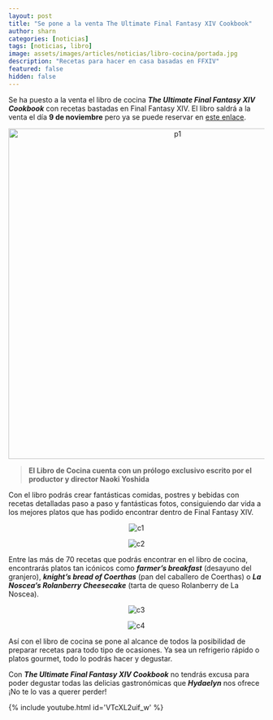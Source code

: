 ```yaml
---
layout: post
title: "Se pone a la venta The Ultimate Final Fantasy XIV Cookbook"
author: sharn
categories: [noticias]
tags: [noticias, libro]
image: assets/images/articles/noticias/libro-cocina/portada.jpg
description: "Recetas para hacer en casa basadas en FFXIV"
featured: false
hidden: false
---
```

Se ha puesto a la venta el libro de cocina ***The Ultimate Final Fantasy XIV Cookbook*** con recetas bastadas en Final Fantasy XIV. El libro saldrá a la venta el día **9 de noviembre** pero ya se puede reservar en [este enlace](https://store.eu.square-enix-games.com/es_EU/product/679181/the-ultimate-final-fantasy-xiv-cookbook).

<p align="center"><img src="{{ site.baseurl }}/assets/images/articles/noticias/libro-cocina/p1.jpg"  width="650" alt="p1"/></p>

<blockquote>
<b>El Libro de Cocina cuenta con un prólogo exclusivo escrito por el productor y director Naoki Yoshida</b>
</blockquote>

Con el libro podrás crear fantásticas comidas, postres y bebidas con recetas detalladas paso a paso y fantásticas fotos, consiguiendo dar vida a los mejores platos que has podido encontrar dentro de Final Fantasy XIV.

<div class="container">
  <div class="row">
    <div class="col-xl">
    <p align="center">
      <img src="{{ site.baseurl }}/assets/images/articles/noticias/libro-cocina/c1.jpg" alt="c1"/>
    </p>
    </div>
    <div class="col-xl">
    <p align="center">
      <img src="{{ site.baseurl }}/assets/images/articles/noticias/libro-cocina/c2.jpg" alt="c2"/>
    </p>
    </div>
  </div>
</div>

Entre las más de 70 recetas que podrás encontrar en el libro de cocina, encontrarás platos tan icónicos como ***farmer’s breakfast*** (desayuno del granjero), ***knight’s bread of Coerthas*** (pan del caballero de Coerthas) o ***La Noscea’s Rolanberry Cheesecake*** (tarta de queso Rolanberry de La Noscea).

<div class="container">
  <div class="row">
    <div class="col-xl">
    <p align="center">
      <img src="{{ site.baseurl }}/assets/images/articles/noticias/libro-cocina/c3.jpg" alt="c3"/>
    </p>
    </div>
    <div class="col-xl">
    <p align="center">
      <img src="{{ site.baseurl }}/assets/images/articles/noticias/libro-cocina/c4.jpg" alt="c4"/>
    </p>
    </div>
  </div>
</div>

Así con el libro de cocina se pone al alcance de todos la posibilidad de preparar recetas para todo tipo de ocasiones. Ya sea un refrigerio rápido o platos gourmet, todo lo podrás hacer y degustar. 

Con ***The Ultimate Final Fantasy XIV Cookbook*** no tendrás excusa para poder degustar todas las delicias gastronómicas que ***Hydaelyn*** nos ofrece ¡No te lo vas a querer perder!

{% include youtube.html id='VTcXL2uif_w' %}